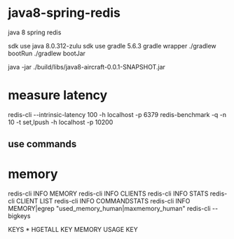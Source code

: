 # java8-spring-redis
java 8 spring redis 


sdk use java 8.0.312-zulu
sdk use gradle 5.6.3
gradle wrapper
./gradlew bootRun
./gradlew bootJar


java -jar ./build/libs/java8-aircraft-0.0.1-SNAPSHOT.jar 

# measure latency 
redis-cli --intrinsic-latency 100 -h localhost -p 6379
redis-benchmark -q -n 10 -t set,lpush -h localhost -p 10200

## use commands 
# memory 
redis-cli INFO MEMORY
redis-cli INFO CLIENTS
redis-cli INFO STATS
redis-cli CLIENT LIST
redis-cli INFO COMMANDSTATS
redis-cli INFO MEMORY|egrep "used_memory_human|maxmemory_human"
redis-cli --bigkeys



KEYS *
HGETALL KEY
MEMORY USAGE KEY
